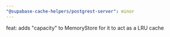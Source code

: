 ```yaml
---
"@supabase-cache-helpers/postgrest-server": minor
---
```


feat: adds "capacity" to MemoryStore for it to act as a LRU cache
